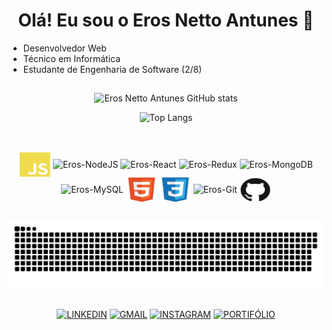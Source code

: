 <div align="center">

# Olá! Eu sou o Eros Netto Antunes 👋

<div align="left">

- Desenvolvedor Web
- Técnico em Informática
- Estudante de Engenharia de Software (2/8)

</div>

##

![Eros Netto Antunes GitHub stats](https://github-readme-stats.vercel.app/api?username=ErosNetto&theme=dark&show_icons=true)

![Top Langs](https://github-readme-stats.vercel.app/api/top-langs/?username=ErosNetto&layout=compact&theme=dark)

##

<div style="display: inline_block"><br/>
  <img align="center" height="40" width="50" alt="Eros-JS" src="https://raw.githubusercontent.com/devicons/devicon/master/icons/javascript/javascript-plain.svg" />
  <img align="center" height="40" width="50" alt="Eros-NodeJS" src="https://cdn.jsdelivr.net/gh/devicons/devicon@latest/icons/nodejs/nodejs-original.svg" />
  <img align="center" height="40" width="50" alt="Eros-React" src="https://cdn.jsdelivr.net/gh/devicons/devicon@latest/icons/react/react-original.svg" />
  <img align="center" height="40" width="50" alt="Eros-Redux"   src="https://cdn.jsdelivr.net/gh/devicons/devicon@latest/icons/redux/redux-original.svg" />
  <img align="center" height="40" width="50" alt="Eros-MongoDB" src="https://cdn.jsdelivr.net/gh/devicons/devicon@latest/icons/mongodb/mongodb-original.svg" />
  <img align="center" height="40" width="50" alt="Eros-MySQL" src="https://cdn.jsdelivr.net/gh/devicons/devicon@latest/icons/mysql/mysql-original.svg" />
  <img align="center" height="40" width="50" alt="Eros-HTML5" src="https://raw.githubusercontent.com/devicons/devicon/master/icons/html5/html5-original.svg" />
  <img align="center" height="40" width="50" alt="Eros-CSS" src="https://raw.githubusercontent.com/devicons/devicon/master/icons/css3/css3-original.svg" />
<!--   <img align="center" height="40" width="50" alt="Eros-Csharp" src="https://raw.githubusercontent.com/devicons/devicon/master/icons/csharp/csharp-original.svg" /> -->
  <img align="center" height="40" width="50"  alt="Eros-Git"src="https://cdn.jsdelivr.net/gh/devicons/devicon@latest/icons/git/git-original.svg" />
  <img align="center" height="40" width="50"  alt="Eros-Git"src="https://raw.githubusercontent.com/devicons/devicon/ca28c779441053191ff11710fe24a9e6c23690d6/icons/github/github-original.svg" />
  
</div>

##

<picture>
  <source media="(prefers-color-scheme: dark)" srcset="https://raw.githubusercontent.com/ErosNetto/ErosNetto/output/github-contribution-grid-snake-dark.svg">
  <source media="(prefers-color-scheme: light)" srcset="https://raw.githubusercontent.com/ErosNetto/ErosNetto/output/github-contribution-grid-snake.svg">
  <img alt="github contribution grid snake animation" src="https://raw.githubusercontent.com/ErosNetto/ErosNetto/output/github-contribution-grid-snake.svg">
</picture>

##

[![LINKEDIN](https://img.shields.io/badge/LinkedIn-0077B5?style=for-the-badge&logo=linkedin&logoColor=white)](https://www.linkedin.com/in/eros-netto/)
[![GMAIL](https://img.shields.io/badge/Gmail-D14836?style=for-the-badge&logo=gmail&logoColor=white)](mailto:erosnetto1002@gmail.com)
[![INSTAGRAM](https://img.shields.io/badge/Instagram-E4405F?style=for-the-badge&logo=instagram&logoColor=white)](https://www.instagram.com/eros_netto)
[![PORTIFÓLIO](https://img.shields.io/badge/website-000000?style=for-the-badge&logo=About.me&logoColor=white)](https://erosnetto.github.io/Portifolio/)

</div>
